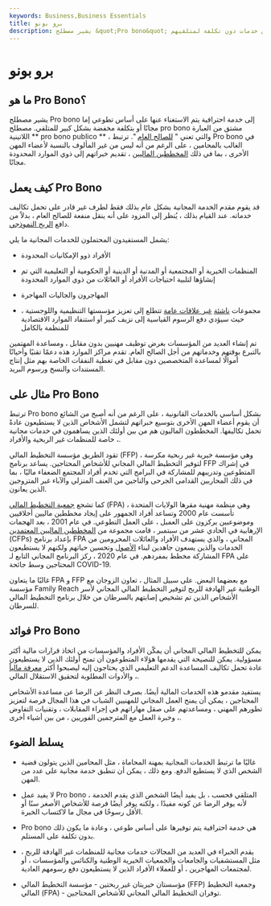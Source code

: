 ```yaml
---
keywords: Business,Business Essentials
title: برو بونو
description: يشير مصطلح &quot;Pro bono&quot; بشكل شائع إلى المحامين الذين يقدمون خدمات دون تكلفة لمتلقيهم.
---
```


# برو بونو
## ما هو Pro Bono؟

يشير مصطلح Pro bono إلى خدمة احترافية يتم الاستغناء عنها على أساس تطوعي إما مجانًا أو بتكلفة مخفضة بشكل كبير للمتلقي. مصطلح pro bono مشتق من العبارة اللاتينية ** pro bono publico ** ، والتي تعني " [للصالح العام](/public-good) ". ترتبط Pro bono في الغالب بالمحامين ، على الرغم من أنه ليس من غير المألوف بالنسبة لأعضاء المهن الأخرى ، بما في ذلك [المخططين الماليين](/financialplanner) ، تقديم خبراتهم إلى ذوي الموارد المحدودة مجانًا.

## كيف يعمل Pro Bono

قد يقوم مقدم الخدمة المجانية بشكل عام بذلك فقط لطرف غير قادر على تحمل تكاليف خدماته. عند القيام بذلك ، يُنظر إلى المزود على أنه ينقل منفعة للصالح العام ، بدلاً من دافع [الربح النموذجي](/profit).

يشمل المستفيدون المحتملون للخدمات المجانية ما يلي:

- الأفراد ذوو الإمكانيات المحدودة

- المنظمات الخيرية أو المجتمعية أو المدنية أو الدينية أو الحكومية أو التعليمية التي تم إنشاؤها لتلبية احتياجات الأفراد أو العائلات من ذوي الموارد المحدودة

- المهاجرون والجاليات المهاجرة

- مجموعات [ناشئة](/non-profitorganization) [غير علاقات عامة](/non-profitorganization) تتطلع إلى تعزيز مؤسستها التنظيمية واللوجستية ، حيث سيؤدي دفع الرسوم القياسية إلى نزيف كبير أو استنفاد الموارد الاقتصادية للمنظمة بالكامل

تم إنشاء العديد من المؤسسات بغرض توظيف مهنيين بدون مقابل ، ومساعدة المهتمين بالتبرع بوقتهم وخدماتهم من أجل الصالح العام. تقدم مراكز الموارد هذه دعمًا تقنيًا وأحيانًا أموالًا لمساعدة المتخصصين دون مقابل في تغطية النفقات الخاصة بهم مثل إنتاج المستندات والنسخ ورسوم البريد.

## مثال على Pro Bono

ترتبط Pro bono بشكل أساسي بالخدمات القانونية ، على الرغم من أنه أصبح من الشائع أن يقوم أعضاء المهن الأخرى بتوسيع خبراتهم لتشمل الأشخاص الذين لا يستطيعون عادةً تحمل تكاليفها. المخططون الماليون هم من بين أولئك الذين يساهمون في خدمات مجانية ، خاصة للمنظمات غير الربحية والأفراد.

تقود الطريق مؤسسة التخطيط المالي (FFP) ، وهي مؤسسة خيرية غير ربحية مكرسة لتوفير التخطيط المالي المجاني للأشخاص المحتاجين. يساعد برنامج FFP في إشراك المتطوعين وتدريبهم للمشاركة في البرامج التي تخدم أفراد المجتمع الضعفاء ماليًا ، بما في ذلك المحاربين القدامى الجرحى والناجين من العنف المنزلي والآباء غير المتزوجين الذين يعانون.

كما تشجع [جمعية التخطيط المالي](/financial-planning-association) (FPA) ، وهي منظمة مهنية مقرها الولايات المتحدة تأسست عام 2000 وتساعد أفراد الجمهور على إيجاد مخططين ماليين أخلاقيين وموضوعيين يركزون على العميل ، على العمل التطوعي. في عام 2001 ، بعد الهجمات الإرهابية في الحادي عشر من سبتمبر ، قامت مجموعة من [المخططين الماليين المعتمدين](/cfp) (CFPs) بإعداد برنامج FPA المجاني ، والذي يستهدف الأفراد والعائلات المحرومين من الخدمات والذين يسعون جاهدين لبناء [الأصول](/asset) وتحسين حياتهم ولكنهم لا يستطيعون المشاركة مخطط بمفردهم. في عام 2020 ، ركز البرنامج المجاني التابع لـ FPA على المحتاجين وسط جائحة COVID-19.

غالبًا ما يتعاون FPA و FFP مع بعضهما البعض. على سبيل المثال ، تعاون الزوجان مع مؤسسة Family Reach الوطنية غير الهادفة للربح لتوفير التخطيط المالي المجاني لأسر الأشخاص الذين تم تشخيص إصابتهم بالسرطان من خلال برنامج التخطيط المالي للسرطان.

## فوائد Pro Bono

يمكن للتخطيط المالي المجاني أن يمكّن الأفراد والمؤسسات من اتخاذ قرارات مالية أكثر مسؤولية. يمكن للنصيحة التي يقدمها هؤلاء المتطوعون أن تمنح أولئك الذين لا يستطيعون عادة تحمل تكاليف المساعدة الدعم التعليمي الذي يحتاجون إليه ليصبحوا أكثر [معرفة مالياً](/financial-literacy) ، والأدوات المطلوبة لتحقيق الاستقلال المالي.

يستفيد مقدمو هذه الخدمات المالية أيضًا. بصرف النظر عن الرضا عن مساعدة الأشخاص المحتاجين ، يمكن أن يمنح العمل المجاني للمهنيين الشباب في هذا المجال فرصة لتعزيز تطورهم المهني ، ومساعدتهم على صقل مهاراتهم في إجراء المقابلات ، وتقنيات التفاوض ، وخبرة العمل مع المترجمين الفوريين ، من بين أشياء أخرى.

## يسلط الضوء

- غالبًا ما ترتبط الخدمات المجانية بمهنة المحاماة ، مثل المحامين الذين يتولون قضية الشخص الذي لا يستطيع الدفع. ومع ذلك ، يمكن أن تنطبق خدمة مجانية على عدد من المهن.

- لا يفيد عمل Pro bono المتلقي فحسب ، بل يفيد أيضًا الشخص الذي يقدم الخدمة ، لأنه يوفر الرضا عن كونه مفيدًا ، ولكنه يوفر أيضًا فرصة للأشخاص الأصغر سنًا أو الأقل رسوخًا في مجال ما لاكتساب الخبرة.

- Pro bono هي خدمة احترافية يتم توفيرها على أساس طوعي ، وعادة ما يكون ذلك بدون تكلفة على المستلم.

- يقدم الخبراء في العديد من المجالات خدمات مجانية للمنظمات غير الهادفة للربح ، مثل المستشفيات والجامعات والجمعيات الخيرية الوطنية والكنائس والمؤسسات ، أو لمجتمعات المهاجرين ، أو للعملاء الأفراد الذين لا يستطيعون دفع رسومهم العادية.

- مؤسستان خيريتان غير ربحتين - مؤسسة التخطيط المالي (FFP) وجمعية التخطيط المالي (FPA) - توفران التخطيط المالي المجاني للأشخاص المحتاجين.

